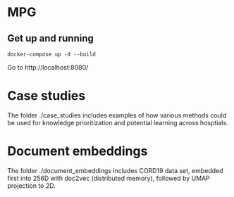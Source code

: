 # MPG

## Get up and running
```
docker-compose up -d --build
```

Go to http://localhost:8080/


# Case studies

The folder ./case_studies includes examples of how various methods could be used for knowledge prioritization and potential learning across hosptials.

# Document embeddings

The folder ./document_embeddings includes CORD19 data set, embedded first into 256D with doc2vec (distributed memory), followed by UMAP projection to 2D.